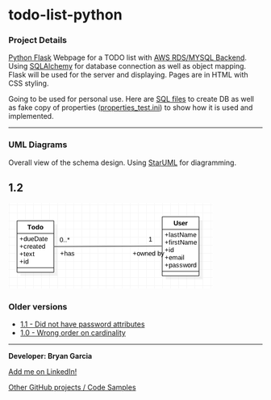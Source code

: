 # todo-list-python

### Project Details
[Python Flask](http://flask.pocoo.org) Webpage for a TODO list with [AWS RDS/MYSQL Backend](https://aws.amazon.com/rds/mysql/). Using [SQLAlchemy](http://flask-sqlalchemy.pocoo.org/) for database connection as well as object mapping. Flask will be used for the server and displaying. Pages are in HTML with CSS styling.

Going to be used for personal use. Here are [SQL files](https://github.com/bryangarcia831/todo-list-python/tree/master/Resources) to create DB as well as fake copy of properties ([properties_test.ini](https://raw.githubusercontent.com/bryangarcia831/todo-list-python/master/properties_test.ini)) to show how it is used and implemented.

***

### UML Diagrams
Overall view of the schema design. Using [StarUML](http://staruml.io) for diagramming.
## 1.2
![alt text](https://raw.githubusercontent.com/bryangarcia831/todo-list-python/master/images/TODO-UML-1.2.png "Version 1.0 UML")
### Older versions
* [1.1 - Did not have password attributes](https://raw.githubusercontent.com/bryangarcia831/todo-list-python/master/images/TODO-UML-1.1.png) 
* [1.0 - Wrong order on cardinality](https://raw.githubusercontent.com/bryangarcia831/todo-list-python/master/images/TODO-UML-1.0.png) 

*** 

**Developer: Bryan Garcia**

[Add me on LinkedIn!](https://www.linkedin.com/in/bryangarcia831 "LinkedIn")

[Other GitHub projects / Code Samples](https://github.com/bryangarcia831)